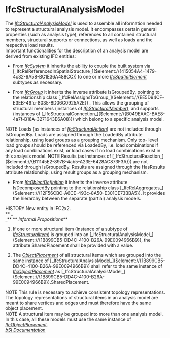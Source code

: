 IfcStructuralAnalysisModel
==========================
The
[_IfcStructuralAnalysisModel_]($element://{1B899CB5-DD4C-4100-B26A-99E0094966B9})
is used to assemble all information needed to represent a structural analysis
model. It encompasses certain general properties (such as analysis type),
references to all contained structural members, structural supports or
connections, as well as loads and the respective load results.  
Important functionalities for the description of an analysis model are derived
from existing IFC entities:  

  

  * From [_IfcSystem_]($element://{34E3790C-B8FF-41f1-B5A1-BD382C9DBD21}) it inherits the ability to couple the built system via [_IfcRelReferencedInSpatialStructure_]($element://{415054A4-1479-4c32-9A58-BC1E36A488CC}) to one or more [_IfcSpatialElement_]($element://{AFD1B7AF-F4A3-42ba-BF29-741A1DEBF281}) subtypes as necessary.
  

  * From [_IfcGroup_]($element://{9F87A6C3-BA39-40f1-A16E-48328E412EAF}) it inherits the inverse attribute IsGroupedBy, pointing to the relationship class [_IfcRelAssignsToGroup_]($element://{EE5D94CF-E3EB-49fc-8035-8D06C0925A2E}) . This allows the grouping of structural members (instances of [_IfcStructuralMember_]($element://{EF388B25-4C37-4c31-8553-114B0B092F4F})), and supports (instances of [_IfcStructuralConnection_]($element://{B049EAAC-BAE8-4a7f-B18A-3271643E6A08})) which belong to a specific analysis model.
  

  
NOTE Loads (as instances of
[_IfcStructuralAction_]($element://{E1748344-9C82-4cf0-A02F-B5C648F5EBA6}))
are not included through IsGroupedBy. Loads are assigned through the LoadedBy
attribute relationship, using load groups as a grouping mechanism. Only top-
level load groups should be referenced via LoadedBy, i.e. load combinations if
any load combinations exist, or load cases if no load combinations exist in
this analysis model.  
NOTE Results (as instances of
[_IfcStructuralReaction_]($element://{B11145E2-897B-4ab5-A23E-6428AC873F3A}))
are not included through IsGroupedBy. Results are assigned through the
HasResults attribute relationship, using result groups as a grouping
mechanism.  

  

  * From [_IfcObjectDefinition_]($element://{82D54863-CD3F-4127-90A2-82628ECFBDC9}) it inherits the inverse attribute IsDecomposedBy pointing to the relationship class [_IfcRelAggregates_]($element://{12F56CBC-A6CE-493c-8A50-E301CE73BBA5}). It provides the hierarchy between the separate (partial) analysis models.
  

  
HISTORY New entity in IFC2x2.  
 ** _  
_** ** _Informal Propositions_**  

  

  1. If one or more structural item (instance of a subtype of [_IfcStructuralItem_]($element://{5566F63A-CEB6-4ae0-B44E-E1C7CD08B669})) is grouped into an [_IfcStructuralAnalysisModel_]($element://{1B899CB5-DD4C-4100-B26A-99E0094966B9}), the attribute SharedPlacement shall be provided with a value.
  

  2. The [_ObjectPlacement_]($element://{F6C7F65A-37A7-43a0-A6F5-ECCEEBA0A061}) of all structural items which are grouped into the same instance of [_IfcStructuralAnalysisModel_]($element://{1B899CB5-DD4C-4100-B26A-99E0094966B9}) shall refer to the same instance of [_IfcObjectPlacement_]($element://{F6C7F65A-37A7-43a0-A6F5-ECCEEBA0A061}) as [_IfcStructuralAnalysisModel_]($element://{1B899CB5-DD4C-4100-B26A-99E0094966B9}).SharedPlacement.
  

  
NOTE This rule is necessary to achieve consistent topology representations.
The topology representations of structural items in an analysis model are
meant to share vertices and edges und must therefore have the same object
placement.  
NOTE A structural item may be grouped into more than one analysis model. In
this case, all these models must use the same instance of
[_IfcObjectPlacement_]($element://{F6C7F65A-37A7-43a0-A6F5-ECCEEBA0A061}).  
[ _bSI
Documentation_](https://standards.buildingsmart.org/IFC/DEV/IFC4_2/FINAL/HTML/schema/ifcstructuralanalysisdomain/lexical/ifcstructuralanalysismodel.htm)


